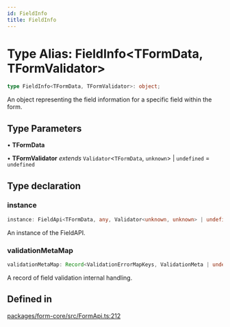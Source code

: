 ```yaml
---
id: FieldInfo
title: FieldInfo
---
```


# Type Alias: FieldInfo\<TFormData, TFormValidator\>

```ts
type FieldInfo<TFormData, TFormValidator>: object;
```

An object representing the field information for a specific field within the form.

## Type Parameters

• **TFormData**

• **TFormValidator** *extends* `Validator`\<`TFormData`, `unknown`\> \| `undefined` = `undefined`

## Type declaration

### instance

```ts
instance: FieldApi<TFormData, any, Validator<unknown, unknown> | undefined, TFormValidator> | null;
```

An instance of the FieldAPI.

### validationMetaMap

```ts
validationMetaMap: Record<ValidationErrorMapKeys, ValidationMeta | undefined>;
```

A record of field validation internal handling.

## Defined in

[packages/form-core/src/FormApi.ts:212](https://github.com/TanStack/form/blob/main/packages/form-core/src/FormApi.ts#L212)
